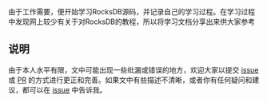 由于工作需要，便开始学习RocksDB源码，并记录自己的学习过程。在学习过程中发现网上较少有关于对RocksDB的教程，所以将学习文档分享出来供大家参考



## 说明

由于本人水平有限，文中可能出现一些纰漏或错误的地方，欢迎大家以提交 [issue](https://github.com/lry22221111/learn-rocksdb/issues) 或 [PR](https://github.com/lry22221111/learn-rocksdb/pulls) 的方式进行更正和完善。如果文中有些描述不清晰，或者你有任何疑问和建议，都可以在 [issue](https://github.com/lry22221111/learn-rocksdb/issues) 中告诉我。